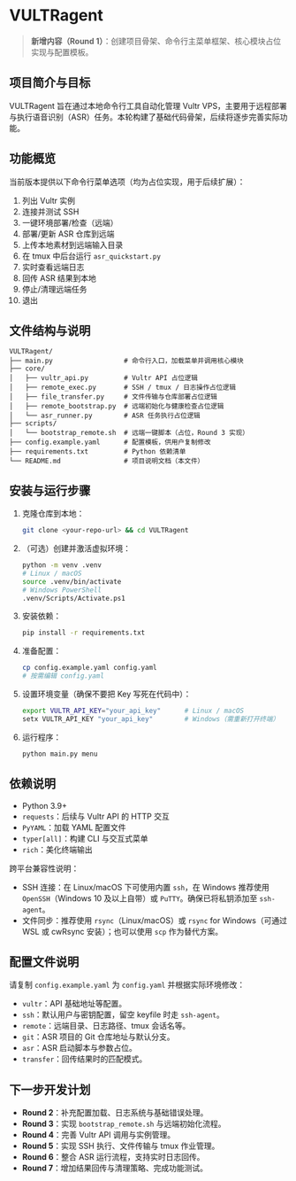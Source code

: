 # VULTRagent

> **新增内容（Round 1）**：创建项目骨架、命令行主菜单框架、核心模块占位实现与配置模板。

## 项目简介与目标
VULTRagent 旨在通过本地命令行工具自动化管理 Vultr VPS，主要用于远程部署与执行语音识别（ASR）任务。本轮构建了基础代码骨架，后续将逐步完善实际功能。

## 功能概览
当前版本提供以下命令行菜单选项（均为占位实现，用于后续扩展）：
1. 列出 Vultr 实例
2. 连接并测试 SSH
3. 一键环境部署/检查（远端）
4. 部署/更新 ASR 仓库到远端
5. 上传本地素材到远端输入目录
6. 在 tmux 中后台运行 `asr_quickstart.py`
7. 实时查看远端日志
8. 回传 ASR 结果到本地
9. 停止/清理远端任务
10. 退出

## 文件结构与说明
```
VULTRagent/
├── main.py                  # 命令行入口，加载菜单并调用核心模块
├── core/
│   ├── vultr_api.py         # Vultr API 占位逻辑
│   ├── remote_exec.py       # SSH / tmux / 日志操作占位逻辑
│   ├── file_transfer.py     # 文件传输与仓库部署占位逻辑
│   ├── remote_bootstrap.py  # 远端初始化与健康检查占位逻辑
│   └── asr_runner.py        # ASR 任务执行占位逻辑
├── scripts/
│   └── bootstrap_remote.sh  # 远端一键脚本（占位，Round 3 实现）
├── config.example.yaml      # 配置模板，供用户复制修改
├── requirements.txt         # Python 依赖清单
└── README.md                # 项目说明文档（本文件）
```

## 安装与运行步骤
1. 克隆仓库到本地：
   ```bash
   git clone <your-repo-url> && cd VULTRagent
   ```
2. （可选）创建并激活虚拟环境：
   ```bash
   python -m venv .venv
   # Linux / macOS
   source .venv/bin/activate
   # Windows PowerShell
   .venv/Scripts/Activate.ps1
   ```
3. 安装依赖：
   ```bash
   pip install -r requirements.txt
   ```
4. 准备配置：
   ```bash
   cp config.example.yaml config.yaml
   # 按需编辑 config.yaml
   ```
5. 设置环境变量（确保不要把 Key 写死在代码中）：
   ```bash
   export VULTR_API_KEY="your_api_key"      # Linux / macOS
   setx VULTR_API_KEY "your_api_key"        # Windows（需重新打开终端）
   ```
6. 运行程序：
   ```bash
   python main.py menu
   ```

## 依赖说明
- Python 3.9+
- `requests`：后续与 Vultr API 的 HTTP 交互
- `PyYAML`：加载 YAML 配置文件
- `typer[all]`：构建 CLI 与交互式菜单
- `rich`：美化终端输出

跨平台兼容性说明：
- SSH 连接：在 Linux/macOS 下可使用内置 `ssh`，在 Windows 推荐使用 `OpenSSH`（Windows 10 及以上自带）或 `PuTTY`。确保已将私钥添加至 `ssh-agent`。
- 文件同步：推荐使用 `rsync`（Linux/macOS）或 `rsync` for Windows（可通过 WSL 或 cwRsync 安装）；也可以使用 `scp` 作为替代方案。

## 配置文件说明
请复制 `config.example.yaml` 为 `config.yaml` 并根据实际环境修改：
- `vultr`：API 基础地址等配置。
- `ssh`：默认用户与密钥配置，留空 keyfile 时走 `ssh-agent`。
- `remote`：远端目录、日志路径、tmux 会话名等。
- `git`：ASR 项目的 Git 仓库地址与默认分支。
- `asr`：ASR 启动脚本与参数占位。
- `transfer`：回传结果时的匹配模式。

## 下一步开发计划
- **Round 2**：补充配置加载、日志系统与基础错误处理。
- **Round 3**：实现 `bootstrap_remote.sh` 与远端初始化流程。
- **Round 4**：完善 Vultr API 调用与实例管理。
- **Round 5**：实现 SSH 执行、文件传输与 tmux 作业管理。
- **Round 6**：整合 ASR 运行流程，支持实时日志回传。
- **Round 7**：增加结果回传与清理策略、完成功能测试。
